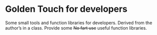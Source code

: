 # Golden Touch for developers
Some small tools and function libraries for developers.
Derived from the author’s in a class.
Provide some ~~No fart use~~ useful function libraries.
